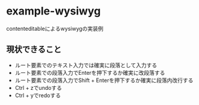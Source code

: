 # example-wysiwyg
contenteditableによるwysiwygの実装例

## 現状できること
- ルート要素でのテキスト入力では確実に段落として入力する
- ルート要素での段落入力でEnterを押下するか確実に改段落する
- ルート要素での段落入力でShift + Enterを押下するか確実に段落内改行する
- Ctrl + zでundoする
- Ctrl + yでredoする
